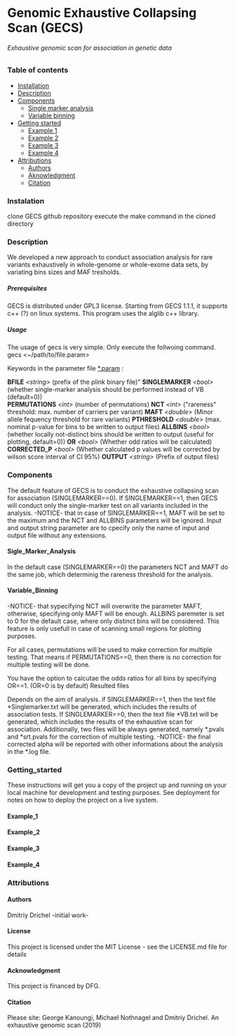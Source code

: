 
# Genomic Exhaustive Collapsing Scan (GECS)
 ###### _Exhaustive genomic scan for association in genetic data_

### Table of contents
* [Installation](#Instalation)
* [Description](#Description)
* [Components](#Components)
  * [Single marker analysis](#Single_Marker_Analysis)
  * [Variable binning](#Variable_Binning)
* [Getting started](#Getting_started)
  * [Example 1](#Example_1)
  * [Example 2](#Example_2)
  * [Example 3](Example_3)
  * [Example 4](Example_4)
* [Attributions](#Attributions)
  * [Authors](#Authors)
  * [Aknowledgment](#Acknowledgment)
  * [Citation](#Citation)

### Instalation

clone GECS github repository
execute the make command in the cloned directory

### Description 
We developed a new approach to conduct association analysis for rare variants exhaustively in whole-genome or whole-exome data sets, by variating bins sizes and MAF tresholds.

##### Prerequisites

GECS is distributed under GPL3 license. Starting from GECS 1.1.1, it supports c++ (?) on linux systems.
This program uses the alglib c++ library.


##### Usage

The usage of gecs is very simple. Only execute the follwoing command.
gecs <~/path/to/file.param>

Keywords in the parameter file [*.param](https://github.com/ddrichel/GECS/tree/master/Docs/DATA/example_1.param) :

**BFILE** _\<string\>_         (prefix of the plink binary file)"
**SINGLEMARKER**	_\<bool\>_		  (whether single-marker analysis should be performed instead of VB (default=0))  
**PERMUTATIONS**	_\<int\>_		   (number of permutations)
**NCT**		_\<int\>_		           ("rareness" threshold: max. number of carriers per variant)
**MAFT** _\<double\>_          (Minor allele fequency threshold for rare variants)
**PTHRESHOLD**	_\<double\>_		  (max. nominal p-value for bins to be written to output files)
**ALLBINS**		_\<bool\>_		      (whether locally not-distinct bins should be written to output (useful for plotting, default=0))
**OR**		_\<bool\>_		           (Whether odd ratios will be calculated)
**CORRECTED_P** _\<bool\>_     (Whether calculated p values will be corrected by wilson score interval of CI 95%) 
**OUTPUT**		_\<string\>_ 		    (Prefix of output files)

### Components

The default feature of GECS is to conduct the exhaustive collapsing scan for association (SINGLEMARKER==0).
If SINGLEMARKER==1, then GECS will conduct only the single-marker test on all variants included in the analysis.
-NOTICE- that in case of SINGLEMARKER==1, MAFT will be set to the maximum and the NCT and ALLBINS parameters will be ignored.
Input and output string parameter are to cpecify only the name of input and output file without any extensions.

#### Sigle_Marker_Analysis
In the default case (SINGLEMARKER==0) the parameters NCT and MAFT do the same job, which determinig the rareness threshold for the analysis.

#### Variable_Binning
-NOTICE- that sypecifying NCT will overwrite the parameter MAFT, otherwise, specifying only MAFT will be enough.
ALLBINS paremeter is set to 0 for the default case, where only distinct bins will be considered. This feature is only usefull in case of scanning small regions for plotting purposes.

For all cases, permutations will be used to make correction for multiple testing. That means if PERMUTATIONS==0, then there is no correction for multiple testing will be done.

You have the option to calcutae the odds ratios for all bins by specifying OR==1. (OR=0 is by default)
Resulted files

Depends on the aim of analysis. if SINGLEMARKER==1, then the text file *Singlemarker.txt will be generated, which includes the results of association tests.
If SINGLEMARKER==0, then the text file *VB.txt will be generated, which includes the results of the exhaustive scan for association.
Additionally, two files will be always generated, namely *.pvals and *srt.pvals for the correction of multiple testing.
-NOTICE- the final corrected alpha will be reported with other informations about the analysis in the *.log file.

### Getting_started

These instructions will get you a copy of the project up and running on your local machine for development and testing purposes. See deployment for notes on how to deploy the project on a live system.

#### Example_1
#### Example_2
#### Example_3
#### Example_4

### Attributions

#### Authors

Dmitriy Drichel -initial work-

#### License

This project is licensed under the MIT License - see the LICENSE.md file for details

#### Acknowledgment
This project is financed by DFG.

#### Citation
Please site: George Kanoungi, Michael Nothnagel and Dmitriy Drichel. An exhaustive genomic scan (2019)


